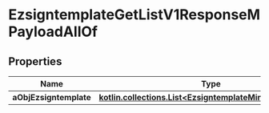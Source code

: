 
# EzsigntemplateGetListV1ResponseMPayloadAllOf

## Properties
Name | Type | Description | Notes
------------ | ------------- | ------------- | -------------
**aObjEzsigntemplate** | [**kotlin.collections.List&lt;EzsigntemplateMinusListElement&gt;**](EzsigntemplateMinusListElement.md) |  | 



